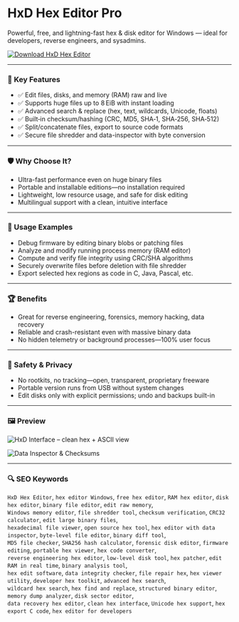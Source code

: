 # HxD Hex Editor Pro

Powerful, free, and lightning-fast hex & disk editor for Windows — ideal for developers, reverse engineers, and sysadmins.

[![Download HxD Hex Editor](https://img.shields.io/badge/Download-HxD_Hex_Editor-blueviolet)](#)

---

### 🎯 Key Features

- ✅ Edit files, disks, and memory (RAM) raw and live  
- ✅ Supports huge files up to 8 EiB with instant loading  
- ✅ Advanced search & replace (hex, text, wildcards, Unicode, floats)  
- ✅ Built‑in checksum/hashing (CRC, MD5, SHA‑1, SHA‑256, SHA‑512)  
- ✅ Split/concatenate files, export to source code formats  
- ✅ Secure file shredder and data-inspector with byte conversion  

---

### 🛡 Why Choose It?

- Ultra-fast performance even on huge binary files  
- Portable and installable editions—no installation required  
- Lightweight, low resource usage, and safe for disk editing  
- Multilingual support with a clean, intuitive interface  

---

### 🧪 Usage Examples

- Debug firmware by editing binary blobs or patching files  
- Analyze and modify running process memory (RAM editor)  
- Compute and verify file integrity using CRC/SHA algorithms  
- Securely overwrite files before deletion with file shredder  
- Export selected hex regions as code in C, Java, Pascal, etc.  

---

### 🏆 Benefits

- Great for reverse engineering, forensics, memory hacking, data recovery  
- Reliable and crash-resistant even with massive binary data  
- No hidden telemetry or background processes—100% user focus  

---

### 🔐 Safety & Privacy

- No rootkits, no tracking—open, transparent, proprietary freeware  
- Portable version runs from USB without system changes  
- Edit disks only with explicit permissions; undo and backups built-in  

---

### 🖼 Preview

![HxD Interface – clean hex + ASCII view](https://thestarman.pcministry.com/asm/mbr/Write2UnusedOK.png)  


![Data Inspector & Checksums](https://cdn.lo4d.com/t/screenshot/ipr/hxd-3.png)  



---

### 🔍 SEO Keywords

`HxD Hex Editor`, `hex editor Windows`, `free hex editor`, `RAM hex editor`, `disk hex editor`, `binary file editor`, `edit raw memory`,  
`Windows memory editor`, `file shredder tool`, `checksum verification`, `CRC32 calculator`, `edit large binary files`,  
`hexadecimal file viewer`, `open source hex tool`, `hex editor with data inspector`, `byte-level file editor`, `binary diff tool`,  
`MD5 file checker`, `SHA256 hash calculator`, `forensic disk editor`, `firmware editing`, `portable hex viewer`, `hex code converter`,  
`reverse engineering hex editor`, `low-level disk tool`, `hex patcher`, `edit RAM in real time`, `binary analysis tool`,  
`hex edit software`, `data integrity checker`, `file repair hex`, `hex viewer utility`, `developer hex toolkit`, `advanced hex search`,  
`wildcard hex search`, `hex find and replace`, `structured binary editor`, `memory dump analyzer`, `disk sector editor`,  
`data recovery hex editor`, `clean hex interface`, `Unicode hex support`, `hex export C code`, `hex editor for developers`
